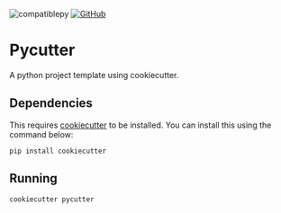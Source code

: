 ![compatiblepy](https://img.shields.io/pypi/pyversions/cookiecutter)
[![GitHub](https://img.shields.io/github/license/mrhallak/pycutter)](https://github.com/mrhallak/pycutter)

# Pycutter

A python project template using cookiecutter.

## Dependencies
This requires [cookiecutter](https://github.com/cookiecutter/cookiecutter) to be installed. You can install this using the command below:
```
pip install cookiecutter
```

## Running
```bash
cookiecutter pycutter
```
